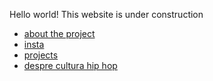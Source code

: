 Hello world! This website is under construction

- [about the project](about.md)
- [insta](https://www.instagram.com/hiphopeduro/)
- [projects](hip-hop-projects-romania.md)
- [despre cultura hip hop](ce-este-cultura-hip-hop.md)